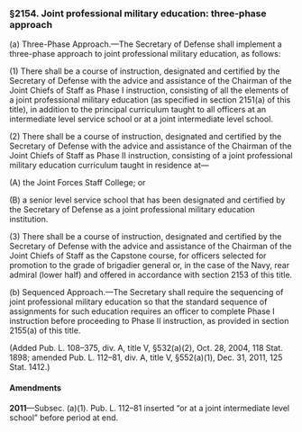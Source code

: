 ### §2154. Joint professional military education: three-phase approach ###

(a) Three-Phase Approach.—The Secretary of Defense shall implement a three-phase approach to joint professional military education, as follows:

(1) There shall be a course of instruction, designated and certified by the Secretary of Defense with the advice and assistance of the Chairman of the Joint Chiefs of Staff as Phase I instruction, consisting of all the elements of a joint professional military education (as specified in section 2151(a) of this title), in addition to the principal curriculum taught to all officers at an intermediate level service school or at a joint intermediate level school.

(2) There shall be a course of instruction, designated and certified by the Secretary of Defense with the advice and assistance of the Chairman of the Joint Chiefs of Staff as Phase II instruction, consisting of a joint professional military education curriculum taught in residence at—

(A) the Joint Forces Staff College; or

(B) a senior level service school that has been designated and certified by the Secretary of Defense as a joint professional military education institution.

(3) There shall be a course of instruction, designated and certified by the Secretary of Defense with the advice and assistance of the Chairman of the Joint Chiefs of Staff as the Capstone course, for officers selected for promotion to the grade of brigadier general or, in the case of the Navy, rear admiral (lower half) and offered in accordance with section 2153 of this title.

(b) Sequenced Approach.—The Secretary shall require the sequencing of joint professional military education so that the standard sequence of assignments for such education requires an officer to complete Phase I instruction before proceeding to Phase II instruction, as provided in section 2155(a) of this title.

(Added Pub. L. 108–375, div. A, title V, §532(a)(2), Oct. 28, 2004, 118 Stat. 1898; amended Pub. L. 112–81, div. A, title V, §552(a)(1), Dec. 31, 2011, 125 Stat. 1412.)

#### Amendments ####

**2011**—Subsec. (a)(1). Pub. L. 112–81 inserted “or at a joint intermediate level school” before period at end.